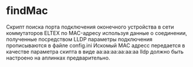 # findMac
Скрипт поиска порта подключения оконечного устройства в сети коммутаторов ELTEX  по MAC-адресу используя данные о соединении, полученные посредством LLDP
параметры подключения прописываются в файле config.ini
Искомый MAC адресс передается в качестве параметра скипта в виде aa:aa:aa:aa:aa:aa
lldp должно быть настроено на аплинках предварительно.
